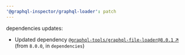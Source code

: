 ```yaml
---
'@graphql-inspector/graphql-loader': patch
---
```

dependencies updates:
  - Updated dependency [`@graphql-tools/graphql-file-loader@8.0.1`
    ↗︎](https://www.npmjs.com/package/@graphql-tools/graphql-file-loader/v/8.0.1) (from `8.0.0`, in
    `dependencies`)
